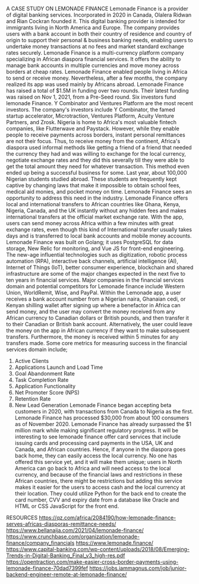 A CASE STUDY ON LEMONADE FINANCE
Lemonade Finance is a provider of digital banking services. Incorporated in 2020 in Canada, Olalera Ridwan and Rian Cockran founded it. This digital banking provider is intended for immigrants living in North America and Europe. The company provides users with a bank account in both their country of residence and country of origin to support their personal & business banking needs, enabling users to undertake money transactions at no fees and market standard exchange rates securely.
Lemonade Finance is a multi-currency platform company specializing in African diaspora financial services. It offers the ability to manage bank accounts in multiple currencies and move money across borders at cheap rates.
Lemonade Finance enabled people living in Africa to send or receive money. Nevertheless, after a few months, the company realized its app was used mainly by Africans abroad. 
Lemonade Finance has raised a total of $1.5M in funding over two rounds. Their latest funding was raised on Nov 1, 2021, from a Pre-Seed round.
Six investors fund lemonade Finance. Y Combinator and Ventures Platform are the most recent investors. The company's investors include Y Combinator, the famed startup accelerator, Microtraction, Ventures Platform, Acuity Venture Partners, and Zrosk.
Nigeria is home to Africa's most valuable fintech companies, like Flutterwave and Paystack. However, while they enable people to receive payments across borders, instant personal remittances are not their focus. Thus, to receive money from the continent, Africa's diaspora used informal methods like getting a friend of a friend that needed the currency they had and was willing to exchange for the local currency, negotiate exchange rates and they did this severally till they were able to get the total amount they need for whatever transaction. This method even ended up being a successful business for some.
Last year, about 100,000 Nigerian students studied abroad. These students are frequently kept captive by changing laws that make it impossible to obtain school fees, medical aid monies, and pocket money on time. Lemonade Finance sees an opportunity to address this need in the industry. Lemonade Finance offers local and international transfers to African countries like Ghana, Kenya, Nigeria, Canada, and the UK instantly without any hidden fees and makes international transfers at the official market exchange rate. 
With the app, users can send money across Africa within a few minutes with great exchange rates, even though this kind of International transfer usually takes days and is transferred to local bank accounts and mobile money accounts. 
Lemonade Finance was built on Golang; it uses PostgreSQL for data storage, New Relic for monitoring, and Vue JS for front-end engineering. 
The new-age influential technologies such as digitization, robotic process automation (RPA), interactive back channels, artificial intelligence (AI), Internet of Things (IoT),  better consumer experience, blockchain and shared infrastructure are some of the major changes expected in the next five to ten years in financial services.
Major companies in the financial services domain and potential competitors for Lemonade finance include Western Union, WorldRemit, Wise, and PayPal. 
 Within the Lemonade app, a user receives a bank account number from a Nigerian naira, Ghanaian cedi, or Kenyan shilling wallet after signing up where a benefactor in Africa can send money, and the user may convert the money received from any African currency to Canadian dollars or British pounds, and then transfer it to their Canadian or British bank account. Alternatively, the user could leave the money on the app in African currency if they want to make subsequent transfers. Furthermore, the money is received within 5 minutes for any transfers made. 
Some core metrics for measuring success in the financial services domain include;
1. Active Clients
2. Applications Launch and Load Time
3. Goal Abandonment Rate
4. Task Completion Rate
5. Application Functionality
6. Net Promoter Score (NPS)
7. Retention Rate
8. New Lead Generation
Lemonade Finance began accepting beta customers in 2020, with transactions from Canada to Nigeria as the first. Lemonade Finance has processed $30,000 from about 100 consumers as of November 2020. Lemonade Finance has already surpassed the $1 million mark while making significant regulatory progress. 
It will be interesting to see lemonade finance offer card services that include issuing cards and processing card payments in the USA, UK and Canada, and African countries. Hence, if anyone in the diaspora goes back home, they can easily access the local currency.
No one has offered this service yet, and it will make them unique; users in North America can go back to Africa and will need access to the local currency, and because of the financial laws and restrictions in these African countries, there might be restrictions but adding this service makes it easier for the users to access cash and the local currency at their location.
They could utilize Python for the back end to create the card number, CVV and expiry date from a database like Oracle and HTML or CSS JavaScript for the front end. 




RESOURCES
https://qz.com/africa/2084190/how-lemonade-finance-serves-africas-diasporas-remittance-needs/
https://www.bellanaija.com/2021/04/lemonade-finance/
https://www.crunchbase.com/organization/lemonade-finance/company_financials
https://www.lemonade.finance/
https://www.capital-banking.com/wp-content/uploads/2018/08/Emerging-Trends-in-Digital-Banking_Final_v3_high-res.pdf
https://opentraction.com/make-easier-cross-border-payments-using-lemonade-finance-70dad7399fef
https://jobs.iammagnus.com/job/junior-backend-engineer-remote-at-lemonade-finance/
